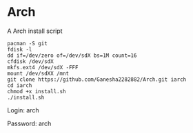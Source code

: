# Arch
A Arch install script
```
pacman -S git
fdisk -l
dd if=/dev/zero of=/dev/sdX bs=1M count=16
cfdisk /dev/sdX
mkfs.ext4 /dev/sdX -FFF
mount /dev/sdXX /mnt
git clone https://github.com/Ganesha2282882/Arch.git iarch
cd iarch
chmod +x install.sh
./install.sh
```
Login: arch

Password: arch
